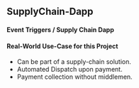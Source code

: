 ## SupplyChain-Dapp
#### Event Triggers / Supply Chain Dapp

#### Real-World Use-Case for this Project
- Can be part of a supply-chain solution.
- Automated Dispatch upon payment.
- Payment collection without middlemen.